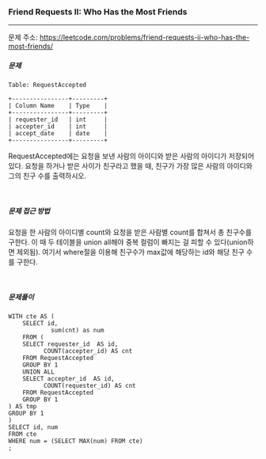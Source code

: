 ### Friend Requests II: Who Has the Most Friends

------

문제 주소: https://leetcode.com/problems/friend-requests-ii-who-has-the-most-friends/



##### 문제

```
Table: RequestAccepted

+----------------+---------+
| Column Name    | Type    |
+----------------+---------+
| requester_id   | int     |
| accepter_id    | int     |
| accept_date    | date    |
+----------------+---------+
```

RequestAccepted에는 요청을 보낸 사람의 아이디와 받은 사람의 아이디가 저장되어 있다. 요청을 하거나 받은 사이가 친구라고 했을 때, 친구가 가장 많은 사람의 아이디와 그의 친구 수를 출력하시오.    

​    

##### 문제 접근 방법

요청을 한 사람의 아이디별 count와 요청을 받은 사람별 count를 합쳐서 총 친구수를 구한다. 이 때 두 테이블을 union all해야 중복 컬럼이 빠지는 걸 피할 수 있다(union하면 제외됨). 여기서 where절을 이용해 친구수가 max값에 해당하는 id와 해당 친구 수를 구한다.     

​     

##### 문제풀이

```
WITH cte AS (
    SELECT id,
            sum(cnt) as num
    FROM (
    SELECT requester_id  AS id,
          COUNT(accepter_id) AS cnt
    FROM RequestAccepted
    GROUP BY 1
    UNION ALL
    SELECT accepter_id  AS id,
          COUNT(requester_id) AS cnt
    FROM RequestAccepted
    GROUP BY 1
) AS tmp
GROUP BY 1
)
SELECT id, num
FROM cte
WHERE num = (SELECT MAX(num) FROM cte)
;
```

​    
